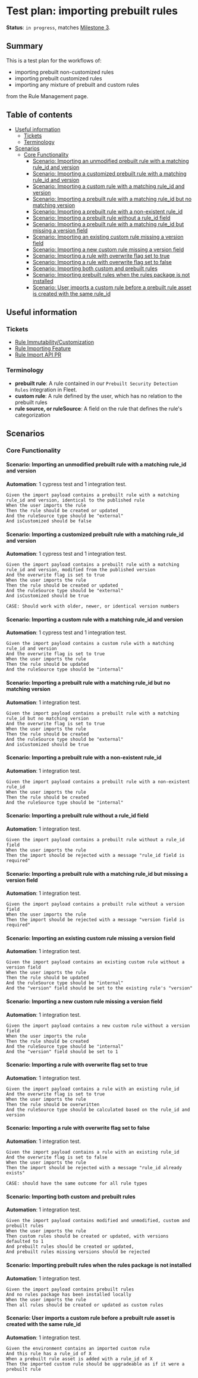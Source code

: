 # Test plan: importing prebuilt rules <!-- omit from toc -->

**Status**: `in progress`, matches [Milestone 3](https://github.com/elastic/kibana/issues/174168).

## Summary <!-- omit from toc -->

This is a test plan for the workflows of:

- importing prebuilt non-customized rules
- importing prebuilt customized rules
- importing any mixture of prebuilt and custom rules

from the Rule Management page.

## Table of contents <!-- omit from toc -->

<!--
Please use the "Markdown All in One" VS Code extension to keep the TOC in sync with the text:
https://marketplace.visualstudio.com/items?itemName=yzhang.markdown-all-in-one
-->

- [Useful information](#useful-information)
  - [Tickets](#tickets)
  - [Terminology](#terminology)
- [Scenarios](#scenarios)
  - [Core Functionality](#core-functionality)
    - [Scenario: Importing an unmodified prebuilt rule with a matching rule\_id and version](#scenario-importing-an-unmodified-prebuilt-rule-with-a-matching-rule_id-and-version)
    - [Scenario: Importing a customized prebuilt rule with a matching rule\_id and version](#scenario-importing-a-customized-prebuilt-rule-with-a-matching-rule_id-and-version)
    - [Scenario: Importing a custom rule with a matching rule\_id and version](#scenario-importing-a-custom-rule-with-a-matching-rule_id-and-version)
    - [Scenario: Importing a prebuilt rule with a matching rule\_id but no matching version](#scenario-importing-a-prebuilt-rule-with-a-matching-rule_id-but-no-matching-version)
    - [Scenario: Importing a prebuilt rule with a non-existent rule\_id](#scenario-importing-a-prebuilt-rule-with-a-non-existent-rule_id)
    - [Scenario: Importing a prebuilt rule without a rule\_id field](#scenario-importing-a-prebuilt-rule-without-a-rule_id-field)
    - [Scenario: Importing a prebuilt rule with a matching rule\_id but missing a version field](#scenario-importing-a-prebuilt-rule-with-a-matching-rule_id-but-missing-a-version-field)
    - [Scenario: Importing an existing custom rule missing a version field](#scenario-importing-an-existing-custom-rule-missing-a-version-field)
    - [Scenario: Importing a new custom rule missing a version field](#scenario-importing-a-new-custom-rule-missing-a-version-field)
    - [Scenario: Importing a rule with overwrite flag set to true](#scenario-importing-a-rule-with-overwrite-flag-set-to-true)
    - [Scenario: Importing a rule with overwrite flag set to false](#scenario-importing-a-rule-with-overwrite-flag-set-to-false)
    - [Scenario: Importing both custom and prebuilt rules](#scenario-importing-both-custom-and-prebuilt-rules)
    - [Scenario: Importing prebuilt rules when the rules package is not installed](#scenario-importing-prebuilt-rules-when-the-rules-package-is-not-installed)
    - [Scenario: User imports a custom rule before a prebuilt rule asset is created with the same rule\_id](#scenario-user-imports-a-custom-rule-before-a-prebuilt-rule-asset-is-created-with-the-same-rule_id)

## Useful information

### Tickets

- [Rule Immutability/Customization](https://github.com/elastic/security-team/issues/1974)
- [Rule Importing Feature](https://github.com/elastic/kibana/issues/180168)
- [Rule Import API PR](https://github.com/elastic/kibana/pull/190198)

### Terminology

- **prebuilt rule**: A rule contained in our `Prebuilt Security Detection Rules` integration in Fleet.
- **custom rule**: A rule defined by the user, which has no relation to the prebuilt rules
- **rule source, or ruleSource**: A field on the rule that defines the rule's categorization

## Scenarios

### Core Functionality

#### Scenario: Importing an unmodified prebuilt rule with a matching rule_id and version

**Automation**: 1 cypress test and 1 integration test.

```Gherkin
Given the import payload contains a prebuilt rule with a matching rule_id and version, identical to the published rule
When the user imports the rule
Then the rule should be created or updated
And the ruleSource type should be "external"
And isCustomized should be false
```

#### Scenario: Importing a customized prebuilt rule with a matching rule_id and version

**Automation**: 1 cypress test and 1 integration test.

```Gherkin
Given the import payload contains a prebuilt rule with a matching rule_id and version, modified from the published version
And the overwrite flag is set to true
When the user imports the rule
Then the rule should be created or updated
And the ruleSource type should be "external"
And isCustomized should be true

CASE: Should work with older, newer, or identical version numbers
```

#### Scenario: Importing a custom rule with a matching rule_id and version

**Automation**: 1 cypress test and 1 integration test.

```Gherkin
Given the import payload contains a custom rule with a matching rule_id and version
And the overwrite flag is set to true
When the user imports the rule
Then the rule should be updated
And the ruleSource type should be "internal"
```

#### Scenario: Importing a prebuilt rule with a matching rule_id but no matching version

**Automation**: 1 integration test.

```Gherkin
Given the import payload contains a prebuilt rule with a matching rule_id but no matching version
And the overwrite flag is set to true
When the user imports the rule
Then the rule should be created
And the ruleSource type should be "external"
And isCustomized should be true
```

#### Scenario: Importing a prebuilt rule with a non-existent rule_id

**Automation**: 1 integration test.

```Gherkin
Given the import payload contains a prebuilt rule with a non-existent rule_id
When the user imports the rule
Then the rule should be created
And the ruleSource type should be "internal"
```

#### Scenario: Importing a prebuilt rule without a rule_id field

**Automation**: 1 integration test.

```Gherkin
Given the import payload contains a prebuilt rule without a rule_id field
When the user imports the rule
Then the import should be rejected with a message "rule_id field is required"
```

#### Scenario: Importing a prebuilt rule with a matching rule_id but missing a version field

**Automation**: 1 integration test.

```Gherkin
Given the import payload contains a prebuilt rule without a version field
When the user imports the rule
Then the import should be rejected with a message "version field is required"
```

#### Scenario: Importing an existing custom rule missing a version field

**Automation**: 1 integration test.

```Gherkin
Given the import payload contains an existing custom rule without a version field
When the user imports the rule
Then the rule should be updated
And the ruleSource type should be "internal"
And the "version" field should be set to the existing rule's "version"
```

#### Scenario: Importing a new custom rule missing a version field

**Automation**: 1 integration test.

```Gherkin
Given the import payload contains a new custom rule without a version field
When the user imports the rule
Then the rule should be created
And the ruleSource type should be "internal"
And the "version" field should be set to 1
```

#### Scenario: Importing a rule with overwrite flag set to true

**Automation**: 1 integration test.

```Gherkin
Given the import payload contains a rule with an existing rule_id
And the overwrite flag is set to true
When the user imports the rule
Then the rule should be overwritten
And the ruleSource type should be calculated based on the rule_id and version
```

#### Scenario: Importing a rule with overwrite flag set to false

**Automation**: 1 integration test.

```Gherkin
Given the import payload contains a rule with an existing rule_id
And the overwrite flag is set to false
When the user imports the rule
Then the import should be rejected with a message "rule_id already exists"

CASE: should have the same outcome for all rule types
```

#### Scenario: Importing both custom and prebuilt rules

**Automation**: 1 integration test.

```Gherkin
Given the import payload contains modified and unmodified, custom and prebuilt rules
When the user imports the rule
Then custom rules should be created or updated, with versions defaulted to 1
And prebuilt rules should be created or updated,
And prebuilt rules missing versions should be rejected
```

#### Scenario: Importing prebuilt rules when the rules package is not installed

**Automation**: 1 integration test.

```Gherkin
Given the import payload contains prebuilt rules
And no rules package has been installed locally
When the user imports the rule
Then all rules should be created or updated as custom rules
```

#### Scenario: User imports a custom rule before a prebuilt rule asset is created with the same rule_id

**Automation**: 1 integration test.

```Gherkin
Given the environment contains an imported custom rule
And this rule has a rule_id of X
When a prebuilt rule asset is added with a rule_id of X
Then the imported custom rule should be upgradeable as if it were a prebuilt rule
```
